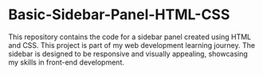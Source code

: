 # Basic-Sidebar-Panel-HTML-CSS
This repository contains the code for a sidebar panel created using HTML and CSS. This project is part of my web development learning journey. The sidebar is designed to be responsive and visually appealing, showcasing my skills in front-end development.

